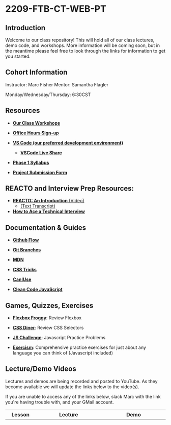 # 2209-FTB-CT-WEB-PT

## Introduction

Welcome to our class repository! This will hold all of our class lectures, demo code, and workshops. More information will be coming soon, but in the meantime please feel free to look through the links for information to get you started.

## Cohort Information

Instructor: Marc Fisher
Mentor: Samantha Flagler

Monday/Wednesday/Thursday: 6:30CST

## Resources

- [**Our Class Workshops**](https://learn.fullstackacademy.com/workshop)

- [**Office Hours Sign-up**](https://learn.fullstackacademy.com/officehours)

- [**VS Code (our preferred development environment)**](https://code.visualstudio.com/docs)

  - [**VSCode Live Share**](https://code.visualstudio.com/learn/collaboration/live-share)

- [**Phase 1 Syllabus**](https://docs.google.com/document/d/1l8SHhSmw_hsIvZd2LTWonow9akzmECh0wrQNgziY8xE/edit?usp=sharing)

- [**Project Submission Form**](https://docs.google.com/forms/d/1wcnSO5CBaaXOPwJCmftFm2s1hP-qvra41mzU-GflrHI)

## REACTO and Interview Prep Resources:

- [**REACTO: An Introduction** (Video)](https://www.youtube.com/watch?v=DIR_rxusO8Q)
  - [(Text Transcript)](https://www.fullstackacademy.com/blog/whiteboard-coding-interviews-a-6-step-process-to-solve-any-problem)
- [**How to Ace a Technical Interview**](https://www.fullstackacademy.com/blog/how-to-ace-the-fullstack-academy-interview)


## Documentation & Guides
- [**Github Flow**](https://docs.github.com/en/get-started/quickstart/github-flow)

- [**Git Branches**](https://git-scm.com/book/en/v2/Git-Branching-Basic-Branching-and-Merging)

- [**MDN**](https://developer.mozilla.org/en-US/)

- [**CSS Tricks**](https://css-tricks.com/guides/)

- [**CanIUse**](https://caniuse.com)

- [**Clean Code JavaScript**](https://github.com/ryanmcdermott/clean-code-javascript)

## Games, Quizzes, Exercises

- [**Flexbox Froggy**](https://flexboxfroggy.com): Review Flexbox

- [**CSS Diner**](https://flukeout.github.io): Review CSS Selectors

- [**JS Challenge**](https://edabit.com/challenges/javascript): Javascript Practice Problems

- [**Exercism**](https://exercism.org): Comprehensive practice exercises for just about any language you can think of (Javascript included)



## Lecture/Demo Videos

Lectures and demos are being recorded and posted to YouTube. As they become available we will update the links below to the video(s).

If you are unable to access any of the links below, slack Marc with the link you're having trouble with, and your GMail account.
<table>
 <tr>
  <th style="width: 10vw;">Lesson</th>
  <th style="width: 30vw;">Lecture</th>
   <th style="width: 30vw;">Demo</th>
 </tr>
</table>

